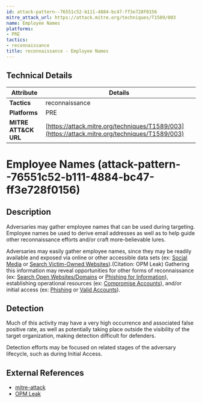 ```yaml
---
id: attack-pattern--76551c52-b111-4884-bc47-ff3e728f0156
mitre_attack_url: https://attack.mitre.org/techniques/T1589/003
name: Employee Names
platforms:
- PRE
tactics:
- reconnaissance
title: reconnaissance - Employee Names
---
```


## Technical Details

| Attribute | Details |
|-----------|----------|
| **Tactics** | reconnaissance |
| **Platforms** | PRE |
| **MITRE ATT&CK URL** | [https://attack.mitre.org/techniques/T1589/003](https://attack.mitre.org/techniques/T1589/003) |

# Employee Names (attack-pattern--76551c52-b111-4884-bc47-ff3e728f0156)

## Description
Adversaries may gather employee names that can be used during targeting. Employee names be used to derive email addresses as well as to help guide other reconnaissance efforts and/or craft more-believable lures.

Adversaries may easily gather employee names, since they may be readily available and exposed via online or other accessible data sets (ex: [Social Media](https://attack.mitre.org/techniques/T1593/001) or [Search Victim-Owned Websites](https://attack.mitre.org/techniques/T1594)).(Citation: OPM Leak) Gathering this information may reveal opportunities for other forms of reconnaissance (ex: [Search Open Websites/Domains](https://attack.mitre.org/techniques/T1593) or [Phishing for Information](https://attack.mitre.org/techniques/T1598)), establishing operational resources (ex: [Compromise Accounts](https://attack.mitre.org/techniques/T1586)), and/or initial access (ex: [Phishing](https://attack.mitre.org/techniques/T1566) or [Valid Accounts](https://attack.mitre.org/techniques/T1078)).

## Detection
Much of this activity may have a very high occurrence and associated false positive rate, as well as potentially taking place outside the visibility of the target organization, making detection difficult for defenders.

Detection efforts may be focused on related stages of the adversary lifecycle, such as during Initial Access.

## External References
- [mitre-attack](https://attack.mitre.org/techniques/T1589/003)
- [OPM Leak](https://web.archive.org/web/20230602111604/https://www.opm.gov/cybersecurity/cybersecurity-incidents/)
